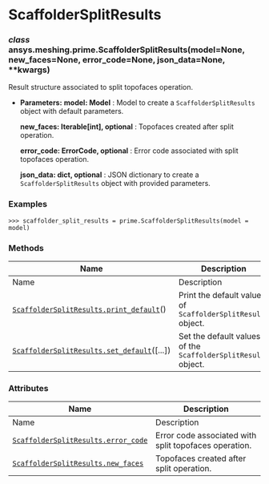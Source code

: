 # ScaffolderSplitResults

<a id="ansys.meshing.prime.ScaffolderSplitResults"></a>

### *class* ansys.meshing.prime.ScaffolderSplitResults(model=None, new_faces=None, error_code=None, json_data=None, \*\*kwargs)

Result structure associated to split topofaces operation.

* **Parameters:**
  **model: Model**
  : Model to create a `ScaffolderSplitResults` object with default parameters.

  **new_faces: Iterable[int], optional**
  : Topofaces created after split operation.

  **error_code: ErrorCode, optional**
  : Error code associated with split topofaces operation.

  **json_data: dict, optional**
  : JSON dictionary to create a `ScaffolderSplitResults` object with provided parameters.

### Examples

```pycon
>>> scaffolder_split_results = prime.ScaffolderSplitResults(model = model)
```

<!-- !! processed by numpydoc !! -->

### Methods

| Name | Description |
|--------------------------------------------------------------------------------------------------------------------------------------------------------------------|----------------------------------------------------------------|
| Name | Description |
| [`ScaffolderSplitResults.print_default`](ansys.meshing.prime.ScaffolderSplitResults.print_default.md#ansys.meshing.prime.ScaffolderSplitResults.print_default)()   | Print the default values of `ScaffolderSplitResults` object.   |
| [`ScaffolderSplitResults.set_default`](ansys.meshing.prime.ScaffolderSplitResults.set_default.md#ansys.meshing.prime.ScaffolderSplitResults.set_default)([...])    | Set the default values of the `ScaffolderSplitResults` object. |

### Attributes

| Name | Description |
|---------------------------------------------------------------------------------------------------------------------------------------------------------|---------------------------------------------------------|
| Name | Description |
| [`ScaffolderSplitResults.error_code`](ansys.meshing.prime.ScaffolderSplitResults.error_code.md#ansys.meshing.prime.ScaffolderSplitResults.error_code)   | Error code associated with split topofaces operation.   |
| [`ScaffolderSplitResults.new_faces`](ansys.meshing.prime.ScaffolderSplitResults.new_faces.md#ansys.meshing.prime.ScaffolderSplitResults.new_faces)      | Topofaces created after split operation.                |
<!-- vale on -->